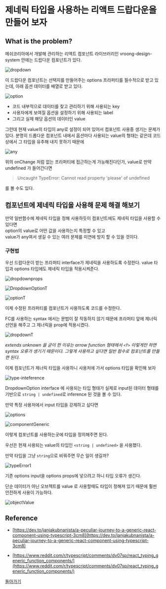 # 제네릭 타입을 사용하는 리액트 드랍다운을 만들어 보자

## What is the problem?

메쉬코리아에서 개발해 관리하는 리액트 컴포넌트 라이브러리인 vroong-design-system 안에는
드랍다운 컴포넌트가 있다.

![dropdown](./dropdown.png)

이 드랍다운 컴포넌트는 선택지를 만들어주는 options 프라퍼티를 필수적으로 받고 있는데,
아래 옵션 데이터를 배열로 받고 있다.

![option](./option.png)

- 코드 내부적으로 데이터를 찾고 관리하기 위해 사용되는 key
- 사용자에게 보여질 옵션을 설정하기 위해 사용되는 label
- 그리고 실제 해당 옵션의 데이터인 value

그런데 현재 value의 타입이 any로 설정이 되어 있어서 컴포넌트 사용중 생기는 문제가 있다.
분명히 드롭다운 컴포넌트 내에서 옵션마다 사용되는 value의 형태는 같은데 코드 상에서 그 타입을 유추해 내지 못하기 때문에

![any](./any.png)

위의 onChange 처럼 없는 프라퍼티에 접근하는게 가능해진다던가, value로 만약 undefined 가 들어간다면

> Uncaught TypeError: Cannot read property 'please' of undefined

를 볼 수도 있다.

## 컴포넌트에 제네릭 타입을 사용해 문제 해결 해보기

만약 일반함수에 제네릭 타입을 정해 사용하듯이 컴포넌트에도 제네릭 타입을 사용할 수 있다면  
option의 value로 어떤 값을 사용하는지 특정할 수 있고  
value가 any여서 생길 수 있는 여러 문제를 미연에 방지 할 수 있을 것이다.

### 구현법

우선 드랍다운이 받는 프라퍼티 interface가 제네릭을 사용하도록 수정한다.
value 타입과 options 타입에도 제네릭 타입을 적용시켜준다.

![dropdownprops](./dropdownprops.png)

![DropdownOptionT](./DropdownOptionT.png)

![optionT](./optionT.png)

이제 수정된 프라퍼티를 컴포넌트가 사용하도록 코드를 수정한다.

FC를 사용하는 syntax 에서는 문법이 잘 작동하지 않기 때문에 프라퍼티 앞에 제너릭 선언을 해주고 그 제너릭을 prop에 적용시켰다.

![dropdownT](./dropdownT.png)

_extends unknown 을 굳이 한 이유는 arrow function 형태에서 `<T>` 이렇게만 하면 syntax 오류가 생기기 때문이다. 그렇게 사용하고 싶다면 일반 함수로 컴포넌트를 만들면 된다._

이제 컴포넌트가 제너릭 타입을 사용하니 사용처에 가서 options 타입을 확인해 보자

![type-inteference](./type-inteference.png)

DropdownOption interface 에 사용되는 타입 형태가 실제로 input된 데이터 형태를 기반으로 `string | undefined`로 inference 된 것을 볼 수 있다.

만약 특정 사용처에서 input 타입을 강제하고 싶다면

![options](./options.png)

![componentGeneric](./componentGeneric.png)

이렇게 컴포넌트를 사용하는곳에 타입을 정의해주면 된다.

우선은 현재 사용되는 value의 타입인 `<string | undefined>` 을 사용했다.

만약 타입을 그냥 `string`으로 비꿔주면 무슨 일이 생길까?

![typeError1](./typeError1.png)

기존 options input을 options props에 넣으려고 하니 타입 오류가 생긴다.

단순 데이터가 아닌 오브젝트를 value 로 사용할때도 타입이 정해져 있기 때문에 훨씬 안전하게 사용이 가능하다.

![objectValue](./objectValue.png)

## Reference

- [https://dev.to/janjakubnanista/a-peculiar-journey-to-a-generic-react-component-using-typescript-3cm8](https://dev.to/janjakubnanista/a-peculiar-journey-to-a-generic-react-component-using-typescript-3cm8)

- [https://www.reddit.com/r/typescript/comments/dv07sp/react_typing_generic_function_components/](https://www.reddit.com/r/typescript/comments/dv07sp/react_typing_generic_function_components/)

[돌아가기](../../README.md)
